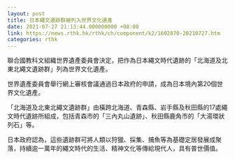```yaml
---
layout: post
title: 日本繩文遺跡群被列入世界文化遺產
date: 2021-07-27 21:13:44.000000000 +08:00
link: https://news.rthk.hk/rthk/ch/component/k2/1602870-20210727.htm
categories: rthk
---
```


聯合國教科文組織世界遺產委員會決定，把作為日本繩文時代遺跡的「北海道及北東北繩文遺跡群」列為世界文化遺產。

世界遺產委員會舉行網上審核會議通過日本政府的申請，成為日本境內第20個世界文化遺產。

「北海道及北東北繩文遺跡群」由橫跨北海道、青森縣、岩手縣及秋田縣的17處繩文時代遺跡所組成，包括青森市的「三內丸山遺跡」、秋田縣鹿角市的「大湯環狀列石」等。

日本政府認為，這些遺跡群可將人類以狩獵、採集、捕魚等為基礎定居發展成聚落，持續逾一萬年的繩文時代的生活、精神文化等傳給現代人，具有普世價值。
